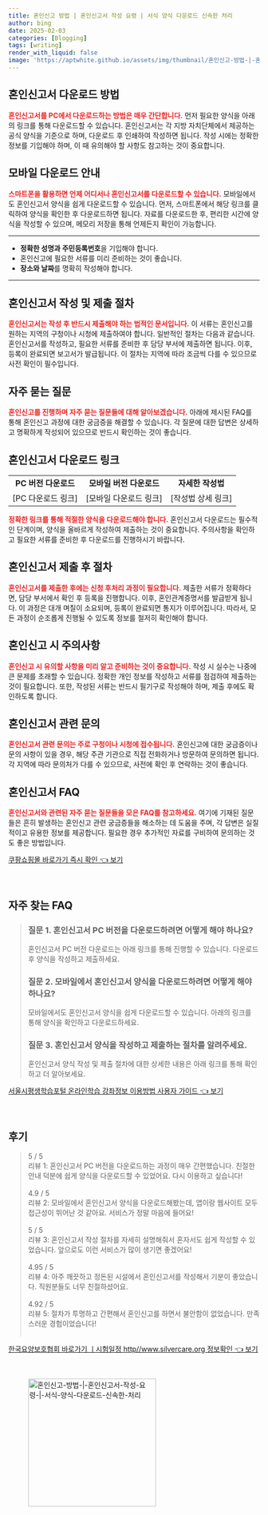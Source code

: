 ```yaml
---
title: 혼인신고 방법 | 혼인신고서 작성 요령 | 서식 양식 다운로드 신속한 처리
author: bing
date: 2025-02-03
categories: [Blogging]
tags: [writing]
render_with_liquid: false
image: 'https://aptwhite.github.io/assets/img/thumbnail/혼인신고-방법-|-혼인신고서-작성-요령-|-서식-양식-다운로드-신속한-처리.webp'
---
```



<h2 id='혼인신고서 다운로드 방법'>혼인신고서 다운로드 방법</h2>

<p><b><span style="color: #ee2323;">혼인신고서를 PC에서 다운로드하는 방법은 매우 간단합니다.</span></b> 먼저 필요한 양식을 아래의 링크를 통해 다운로드할 수 있습니다. 혼인신고서는 각 지방 자치단체에서 제공하는 공식 양식을 기준으로 하며, 다운로드 후 인쇄하여 작성하면 됩니다. 작성 시에는 정확한 정보를 기입해야 하며, 이 때 유의해야 할 사항도 참고하는 것이 중요합니다.</p>

<h2 id='모바일 다운로드 안내'>모바일 다운로드 안내</h2>

<p><b><span style="color: #ee2323;">스마트폰을 활용하면 언제 어디서나 혼인신고서를 다운로드할 수 있습니다.</span></b> 모바일에서도 혼인신고서 양식을 쉽게 다운로드할 수 있습니다. 먼저, 스마트폰에서 해당 링크를 클릭하여 양식을 확인한 후 다운로드하면 됩니다. 자료를 다운로드한 후, 편리한 시간에 양식을 작성할 수 있으며, 메모리 저장을 통해 언제든지 확인이 가능합니다.</p>

<hr />

<ul>
    <li><b>정확한 성명과 주민등록번호</b>을 기입해야 합니다.</li>
    <li>혼인신고에 필요한 서류를 미리 준비하는 것이 좋습니다.</li>
    <li><b>장소와 날짜</b>를 명확히 작성해야 합니다.</li>
</ul>

<hr />

<h2 id='혼인신고서 작성 및 제출 절차'>혼인신고서 작성 및 제출 절차</h2>

<p><b><span style="color: #ee2323;">혼인신고서는 작성 후 반드시 제출해야 하는 법적인 문서입니다.</span></b> 이 서류는 혼인신고를 원하는 지역의 구청이나 시청에 제출하여야 합니다. 일반적인 절차는 다음과 같습니다. 혼인신고서를 작성하고, 필요한 서류를 준비한 후 담당 부서에 제출하면 됩니다. 이후, 등록이 완료되면 보고서가 발급됩니다. 이 절차는 지역에 따라 조금씩 다를 수 있으므로 사전 확인이 필수입니다.</p>

<h2 id='자주 묻는 질문'>자주 묻는 질문</h2>

<p><b><span style="color: #ee2323;">혼인신고를 진행하며 자주 묻는 질문들에 대해 알아보겠습니다.</span></b> 아래에 제시된 FAQ를 통해 혼인신고 과정에 대한 궁금증을 해결할 수 있습니다. 각 질문에 대한 답변은 상세하고 명확하게 작성되어 있으므로 반드시 확인하는 것이 좋습니다.</p>

<h2 id='혼인신고서 다운로드 링크'>혼인신고서 다운로드 링크</h2>

<table>
    <tr>
        <td style="text-align: center; height: 17px;"><b>PC 버전 다운로드</b></td>
        <td style="text-align: center; height: 17px;"><b>모바일 버전 다운로드</b></td>
        <td style="text-align: center; height: 17px;"><b>자세한 작성법</b></td>
    </tr>
    <tr>
        <td style="text-align: center; height: 17px;">[PC 다운로드 링크]</td>
        <td style="text-align: center; height: 17px;">[모바일 다운로드 링크]</td>
        <td style="text-align: center; height: 17px;">[작성법 상세 링크]</td>
    </tr>
</table>

<p><b><span style="color: #ee2323;">정확한 링크를 통해 적절한 양식을 다운로드해야 합니다.</span></b> 혼인신고서 다운로드는 필수적인 단계이며, 양식을 올바르게 작성하여 제출하는 것이 중요합니다. 주의사항을 확인하고 필요한 서류를 준비한 후 다운로드를 진행하시기 바랍니다.</p>

<h2 id='혼인신고서 제출 후 절차'>혼인신고서 제출 후 절차</h2>

<p><b><span style="color: #ee2323;">혼인신고서를 제출한 후에는 신청 후처리 과정이 필요합니다.</span></b> 제출한 서류가 정확하다면, 담당 부서에서 확인 후 등록을 진행합니다. 이후, 혼인관계증명서를 발급받게 됩니다. 이 과정은 대개 며칠이 소요되며, 등록이 완료되면 통지가 이루어집니다. 따라서, 모든 과정이 순조롭게 진행될 수 있도록 정보를 철저히 확인해야 합니다.</p>

<h2 id='혼인신고 시 주의사항'>혼인신고 시 주의사항</h2>

<p><b><span style="color: #ee2323;">혼인신고 시 유의할 사항을 미리 알고 준비하는 것이 중요합니다.</span></b> 작성 시 실수는 나중에 큰 문제를 초래할 수 있습니다. 정확한 개인 정보를 작성하고 서류를 점검하여 제출하는 것이 필요합니다. 또한, 작성된 서류는 반드시 필기구로 작성해야 하며, 제출 후에도 확인하도록 합니다.</p>

<h2 id='혼인신고서 관련 문의'>혼인신고서 관련 문의</h2>

<p><b><span style="color: #ee2323;">혼인신고서 관련 문의는 주로 구청이나 시청에 접수됩니다.</span></b> 혼인신고에 대한 궁금증이나 문의 사항이 있을 경우, 해당 주관 기관으로 직접 전화하거나 방문하여 문의하면 됩니다. 각 지역에 따라 문의처가 다를 수 있으므로, 사전에 확인 후 연락하는 것이 좋습니다.</p>

<h2 id='혼인신고서 FAQ'>혼인신고서 FAQ</h2>

<p><b><span style="color: #ee2323;">혼인신고서와 관련된 자주 묻는 질문들을 모은 FAQ를 참고하세요.</span></b> 여기에 기재된 질문들은 흔히 발생하는 혼인신고 관련 궁금증들을 해소하는 데 도움을 주며, 각 답변은 실질적이고 유용한 정보를 제공합니다. 필요한 경우 추가적인 자료를 구비하여 문의하는 것도 좋은 방법입니다.</p>


<p><a class="click-button" title="쿠팡쇼핑몰 바로가기 즉시 확인" href="https://aptwhite.github.io/posts/%EC%BF%A0%ED%8C%A1%EC%87%BC%ED%95%91%EB%AA%B0-%EB%B0%94%EB%A1%9C%EA%B0%80%EA%B8%B0-%EC%A6%89%EC%8B%9C-%ED%99%95%EC%9D%B8/" rel="dofollow">쿠팡쇼핑몰 바로가기 즉시 확인 👈 보기</a></p><br>
<h2 id='자주_찾는_FAQ'>자주 찾는 FAQ</h2>
<div itemscope="" itemtype="https://schema.org/FAQPage"> 
<blockquote> 
<div itemscope="" itemprop="mainEntity" itemtype="https://schema.org/Question"> 
<h3 itemprop="name">질문 1. 혼인신고서 PC 버전을 다운로드하려면 어떻게 해야 하나요?</h3> 
<div itemscope="" itemprop="acceptedAnswer" itemtype="https://schema.org/Answer"> 
<span itemprop="text"> <p>혼인신고서 PC 버전 다운로드는 아래 링크를 통해 진행할 수 있습니다. 다운로드 후 양식을 작성하고 제출하세요.</p> </span> 
</div> 
</div> 
<div itemscope="" itemprop="mainEntity" itemtype="https://schema.org/Question"> 
<h3 itemprop="name">질문 2. 모바일에서 혼인신고서 양식을 다운로드하려면 어떻게 해야 하나요?</h3> 
<div itemscope="" itemprop="acceptedAnswer" itemtype="https://schema.org/Answer"> 
<span itemprop="text"> <p>모바일에서도 혼인신고서 양식을 쉽게 다운로드할 수 있습니다. 아래의 링크를 통해 양식을 확인하고 다운로드하세요.</p> </span> 
</div> 
</div> 
<div itemscope="" itemprop="mainEntity" itemtype="https://schema.org/Question"> 
<h3 itemprop="name">질문 3. 혼인신고서 양식을 작성하고 제출하는 절차를 알려주세요.</h3> 
<div itemscope="" itemprop="acceptedAnswer" itemtype="https://schema.org/Answer"> 
<span itemprop="text"> <p>혼인신고서 양식 작성 및 제출 절차에 대한 상세한 내용은 아래 링크를 통해 확인하고 더 알아보세요.</p> </span> 
</div> 
</div> 
</blockquote> 
</div>
<p><a class="click-button" title="서울시평생학습포털 온라인학습 강좌정보 이용방법 사용자 가이드" href="https://aptwhite.github.io/posts/%EC%84%9C%EC%9A%B8%EC%8B%9C%ED%8F%89%EC%83%9D%ED%95%99%EC%8A%B5%ED%8F%AC%ED%84%B8-%EC%98%A8%EB%9D%BC%EC%9D%B8%ED%95%99%EC%8A%B5-%EA%B0%95%EC%A2%8C%EC%A0%95%EB%B3%B4-%EC%9D%B4%EC%9A%A9%EB%B0%A9%EB%B2%95-%EC%82%AC%EC%9A%A9%EC%9E%90-%EA%B0%80%EC%9D%B4%EB%93%9C/" rel="dofollow">서울시평생학습포털 온라인학습 강좌정보 이용방법 사용자 가이드 👈 보기</a></p><br>
<h2 id='후기'>후기</h2>
<div itemscope itemtype="https://schema.org/Product">
  <blockquote>
  <div itemprop="review" itemscope itemtype="https://schema.org/Review">
      <div itemprop="reviewRating" itemscope itemtype="https://schema.org/Rating"> <span itemprop="ratingValue">5</span> / <span itemprop="bestRating">5</span> </div>
      <span itemprop="reviewBody">리뷰 1: 혼인신고서 PC 버전을 다운로드하는 과정이 매우 간편했습니다. 친절한 안내 덕분에 쉽게 양식을 다운로드할 수 있었어요. 다시 이용하고 싶습니다!</span>
  </div>
  <br>
  <div itemprop="review" itemscope itemtype="https://schema.org/Review">
      <div itemprop="reviewRating" itemscope itemtype="https://schema.org/Rating"> <span itemprop="ratingValue">4.9</span> / <span itemprop="bestRating">5</span> </div>
      <span itemprop="reviewBody">리뷰 2: 모바일에서 혼인신고서 양식을 다운로드해봤는데, 앱이랑 웹사이트 모두 접근성이 뛰어난 것 같아요. 서비스가 정말 마음에 들어요!</span>
  </div>
  <br>
  <div itemprop="review" itemscope itemtype="https://schema.org/Review">
      <div itemprop="reviewRating" itemscope itemtype="https://schema.org/Rating"> <span itemprop="ratingValue">5</span> / <span itemprop="bestRating">5</span> </div>
      <span itemprop="reviewBody">리뷰 3: 혼인신고서 작성 절차를 자세히 설명해줘서 혼자서도 쉽게 작성할 수 있었습니다. 앞으로도 이런 서비스가 많이 생기면 좋겠어요!</span>
  </div>
  <br>
  <div itemprop="review" itemscope itemtype="https://schema.org/Review">
      <div itemprop="reviewRating" itemscope itemtype="https://schema.org/Rating"> <span itemprop="ratingValue">4.95</span> / <span itemprop="bestRating">5</span> </div>
      <span itemprop="reviewBody">리뷰 4: 아주 깨끗하고 정돈된 시설에서 혼인신고서를 작성해서 기분이 좋았습니다. 직원분들도 너무 친절하셨어요.</span>
  </div>
  <br>
  <div itemprop="review" itemscope itemtype="https://schema.org/Review">
      <div itemprop="reviewRating" itemscope itemtype="https://schema.org/Rating"> <span itemprop="ratingValue">4.92</span> / <span itemprop="bestRating">5</span> </div>
      <span itemprop="reviewBody">리뷰 5: 절차가 투명하고 간편해서 혼인신고를 하면서 불안함이 없었습니다. 만족스러운 경험이었습니다!</span>
  </div>
  <br>
  </blockquote>
</div>
<p><a class="click-button" title="한국요양보호협회 바로가기 ㅣ시험일정 http//www.silvercare.org 정보확인" href="https://aptwhite.github.io/posts/%ED%95%9C%EA%B5%AD%EC%9A%94%EC%96%91%EB%B3%B4%ED%98%B8%ED%98%91%ED%9A%8C-%EB%B0%94%EB%A1%9C%EA%B0%80%EA%B8%B0-%E3%85%A3%EC%8B%9C%ED%97%98%EC%9D%BC%EC%A0%95-httpwww.silvercare.org-%EC%A0%95%EB%B3%B4%ED%99%95%EC%9D%B8/" rel="dofollow">한국요양보호협회 바로가기 ㅣ시험일정 http//www.silvercare.org 정보확인 👈 보기</a></p><br>
<figure class="image"><img src="https://aptwhite.github.io/assets/img/thumbnail/혼인신고-방법-|-혼인신고서-작성-요령-|-서식-양식-다운로드-신속한-처리.webp" alt="혼인신고-방법-|-혼인신고서-작성-요령-|-서식-양식-다운로드-신속한-처리" width="256" height="256"></figure>